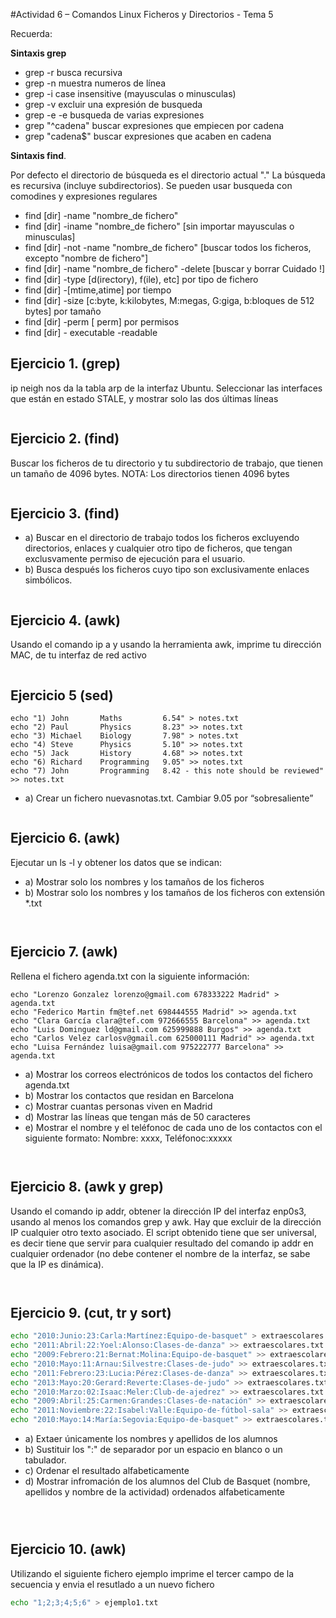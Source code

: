 #Actividad 6  – Comandos Linux Ficheros y Directorios -  Tema 5

Recuerda:

**Sintaxis grep**

- grep -r busca recursiva
- grep -n muestra numeros de línea
- grep -i case insensitive (mayusculas o minusculas)
- grep -v excluir una expresión de busqueda
- grep -e -e busqueda de varias expresiones
- grep "^cadena" buscar expresiones que empiecen por cadena
- grep "cadena$" buscar expresiones que acaben en cadena


**Sintaxis find**.

Por defecto el directorio de búsqueda es el directorio actual "." 
La búsqueda es recursiva (incluye subdirectorios).
Se pueden usar busqueda con comodines y expresiones regulares

- find [dir] -name "nombre_de fichero"  
- find [dir] -iname "nombre_de fichero" [sin importar mayusculas o minusculas]
- find [dir] -not -name "nombre_de fichero" [buscar todos los ficheros, excepto "nombre de fichero"]
- find [dir] -name "nombre_de fichero" -delete [buscar y borrar Cuidado !]
- find [dir] -type [d(irectory), f(ile), etc] por tipo de fichero
- find [dir] -[mtime,atime] por tiempo 
- find [dir] -size [c:byte, k:kilobytes, M:megas, G:giga, b:bloques de 512 bytes] por tamaño
- find [dir] -perm [ perm] por permisos 
- find [dir] - executable -readable 


## Ejercicio 1.	(grep)
ip neigh nos da la tabla arp de la interfaz Ubuntu. Seleccionar las interfaces que están en estado STALE,  y mostrar solo las dos últimas líneas

```bash


```

## Ejercicio 2.	(find)
Buscar los ficheros de tu directorio y tu subdirectorio de trabajo, que tienen un tamaño de 4096 bytes.  NOTA: Los directorios tienen 4096 bytes

```bash


```

## Ejercicio 3. (find)
- a) Buscar en el directorio de trabajo todos los ficheros excluyendo directorios, enlaces y cualquier otro tipo de ficheros, que tengan exclusvamente permiso de ejecución para el usuario. 
- b) Busca después los ficheros cuyo tipo son exclusivamente enlaces simbólicos.  


```bash

```

## Ejercicio 4. (awk)
Usando el comando ip a y usando la herramienta awk, imprime tu dirección MAC, de tu interfaz de red activo

```bash


```

## Ejercicio 5 (sed)
```text
echo "1) John       Maths         6.54" > notes.txt
echo "2) Paul       Physics       8.23" >> notes.txt
echo "3) Michael    Biology       7.98" > notes.txt
echo "4) Steve      Physics       5.10" >> notes.txt
echo "5) Jack       History       4.68" >> notes.txt
echo "6) Richard    Programming   9.05" >> notes.txt
echo "7) John       Programming   8.42 - this note should be reviewed" >> notes.txt
```

- a) Crear un fichero nuevasnotas.txt. Cambiar 9.05 por “sobresaliente”

```bash


```

## Ejercicio 6. (awk)	

Ejecutar un ls -l y obtener los datos que se indican:
- a) Mostrar solo los nombres y los tamaños de los ficheros
- b) Mostrar solo los nombres y los tamaños de los ficheros con extensión *.txt

```bash



```

## Ejercicio 7. (awk)

Rellena el fichero agenda.txt con la siguiente información:
```text
echo "Lorenzo Gonzalez lorenzo@gmail.com 678333222 Madrid" > agenda.txt
echo "Federico Martin fm@tef.net 698444555 Madrid" >> agenda.txt
echo "Clara García clara@tef.com 972666555 Barcelona" >> agenda.txt
echo "Luis Dominguez ld@gmail.com 625999888 Burgos" >> agenda.txt
echo "Carlos Velez carlosv@gmail.com 625000111 Madrid" >> agenda.txt
echo "Luisa Fernández luisa@gmail.com 975222777 Barcelona" >> agenda.txt
```

- a) Mostrar los correos electrónicos de todos los contactos del fichero agenda.txt
- b) Mostrar los contactos que residan en Barcelona
- c) Mostrar cuantas personas viven en Madrid
- d) Mostrar las líneas que tengan más de 50 caracteres
- e) Mostrar el nombre y el teléfonoc de cada uno de los contactos con el siguiente formato: Nombre: xxxx, Teléfonoc:xxxxx
 
```bash 



```

## Ejercicio 8. (awk y grep)

Usando el comando ip addr, obtener la dirección IP del interfaz enp0s3, usando al menos los comandos grep y awk. Hay que excluir de la dirección IP cualquier otro texto asociado. El script obtenido tiene que ser universal, es decir tiene que servir para cualquier resultado del comando ip addr en cualquier ordenador (no debe contener el nombre de la interfaz, se sabe que la IP es dinámica).  

```bash



```

## Ejercicio 9. (cut, tr y sort)

```bash 
echo "2010:Junio:23:Carla:Martínez:Equipo-de-basquet" > extraescolares.txt
echo "2011:Abril:22:Yoel:Alonso:Clases-de-danza" >> extraescolares.txt
echo "2009:Febrero:21:Bernat:Molina:Equipo-de-basquet" >> extraescolares.txt
echo "2010:Mayo:11:Arnau:Silvestre:Clases-de-judo" >> extraescolares.txt
echo "2011:Febrero:23:Lucia:Pérez:Clases-de-danza" >> extraescolares.txt
echo "2013:Mayo:20:Gerard:Reverte:Clases-de-judo" >> extraescolares.txt
echo "2010:Marzo:02:Isaac:Meler:Club-de-ajedrez" >> extraescolares.txt
echo "2009:Abril:25:Carmen:Grandes:Clases-de-natación" >> extraescolares.txt
echo "2011:Noviembre:22:Isabel:Valle:Equipo-de-fútbol-sala" >> extraescolares.txt
echo "2010:Mayo:14:María:Segovia:Equipo-de-basquet" >> extraescolares.txt

```
- a) Extaer únicamente los nombres y apellidos de los alumnos
- b) Sustituir los ":" de separador por un espacio en blanco o un tabulador. 
- c) Ordenar el resultado alfabeticamente
- d) Mostrar infromación de los alumnos del Club de Basquet (nombre, apellidos y nombre de la actividad) ordenados alfabeticamente


```bash 




```


## Ejercicio 10. (awk)

Utilizando el siguiente fichero ejemplo imprime el tercer campo de la secuencia y envia el resutlado a un nuevo fichero

```bash
echo "1;2;3;4;5;6" > ejemplo1.txt


```









